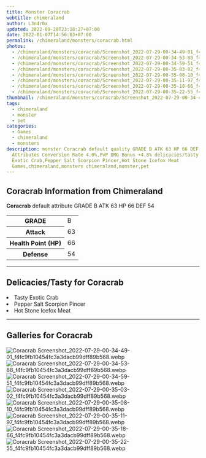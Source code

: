 ```yaml
---
title: Monster Coracrab
webtitle: chimeraland
author: L3n4r0x
updated: 2022-09-28T23:18:27+07:00
date: 2022-01-07T14:56:03+07:00
permalink: /chimeraland/monsters/coracrab.html
photos:
  - /chimeraland/monsters/coracrab/Screenshot_2022-07-29-00-34-49-01_f4fc9fb10454fc3a3dacb99dff89b568.webp
  - /chimeraland/monsters/coracrab/Screenshot_2022-07-29-00-34-53-88_f4fc9fb10454fc3a3dacb99dff89b568.webp
  - /chimeraland/monsters/coracrab/Screenshot_2022-07-29-00-34-59-51_f4fc9fb10454fc3a3dacb99dff89b568.webp
  - /chimeraland/monsters/coracrab/Screenshot_2022-07-29-00-35-03-02_f4fc9fb10454fc3a3dacb99dff89b568.webp
  - /chimeraland/monsters/coracrab/Screenshot_2022-07-29-00-35-08-10_f4fc9fb10454fc3a3dacb99dff89b568.webp
  - /chimeraland/monsters/coracrab/Screenshot_2022-07-29-00-35-11-97_f4fc9fb10454fc3a3dacb99dff89b568.webp
  - /chimeraland/monsters/coracrab/Screenshot_2022-07-29-00-35-18-66_f4fc9fb10454fc3a3dacb99dff89b568.webp
  - /chimeraland/monsters/coracrab/Screenshot_2022-07-29-00-35-22-55_f4fc9fb10454fc3a3dacb99dff89b568.webp
thumbnail: /chimeraland/monsters/coracrab/Screenshot_2022-07-29-00-34-49-01_f4fc9fb10454fc3a3dacb99dff89b568.webp
tags:
  - chimeraland
  - monster
  - pet
categories:
  - Games
  - chimeraland
  - monsters
description: monster Coracrab default quality GRADE B ATK 63 HP 66 DEF 54
  Attributes Conversion Rate 4.0%,PvP DMG Bonus +4.8% delicacies/tasty Tasty
  Exotic Crab,Pepper Salt Scorpion Pincer,Hot Stone Icefox Meat
  Games,chimeraland,monsters chimeraland,monster,pet
---
```


<section id="bootstrap-wrapper"><link rel="stylesheet" href="https://rawcdn.githack.com/dimaslanjaka/Web-Manajemen/0c3b5aa1813bd4abcd2c11bf3e37928b15c28664/css/bootstrap-5-3-0-alpha3-wrapper.css"/><h2 id="attribute">Coracrab Information from Chimeraland</h2><p><b>Coracrab</b> default attribute GRADE B ATK 63 HP 66 DEF 54<table><tr><th>GRADE</th><td>B</td></tr><tr><th>Attack</th><td>63</td></tr><tr><th>Health Point (HP)</th><td>66</td></tr><tr><th>Defense</th><td>54</td></tr></table></p><hr/><h2 id="delicacies">Delicacies/Tasty for Coracrab</h2><div class="text-white bg-dark"><li class="d-flex justify-content-between">Tasty Exotic Crab </li><li class="d-flex justify-content-between">Pepper Salt Scorpion Pincer </li><li class="d-flex justify-content-between">Hot Stone Icefox Meat </li></div><hr/><div id="gallery"><h2>Galleries for Coracrab</h2><div class="row"><div class="col-lg-6 col-12"><img src="/chimeraland/monsters/coracrab/Screenshot_2022-07-29-00-34-49-01_f4fc9fb10454fc3a3dacb99dff89b568.webp" alt="Coracrab Screenshot_2022-07-29-00-34-49-01_f4fc9fb10454fc3a3dacb99dff89b568.webp"/></div><div class="col-lg-6 col-12"><img src="/chimeraland/monsters/coracrab/Screenshot_2022-07-29-00-34-53-88_f4fc9fb10454fc3a3dacb99dff89b568.webp" alt="Coracrab Screenshot_2022-07-29-00-34-53-88_f4fc9fb10454fc3a3dacb99dff89b568.webp"/></div><div class="col-lg-6 col-12"><img src="/chimeraland/monsters/coracrab/Screenshot_2022-07-29-00-34-59-51_f4fc9fb10454fc3a3dacb99dff89b568.webp" alt="Coracrab Screenshot_2022-07-29-00-34-59-51_f4fc9fb10454fc3a3dacb99dff89b568.webp"/></div><div class="col-lg-6 col-12"><img src="/chimeraland/monsters/coracrab/Screenshot_2022-07-29-00-35-03-02_f4fc9fb10454fc3a3dacb99dff89b568.webp" alt="Coracrab Screenshot_2022-07-29-00-35-03-02_f4fc9fb10454fc3a3dacb99dff89b568.webp"/></div><div class="col-lg-6 col-12"><img src="/chimeraland/monsters/coracrab/Screenshot_2022-07-29-00-35-08-10_f4fc9fb10454fc3a3dacb99dff89b568.webp" alt="Coracrab Screenshot_2022-07-29-00-35-08-10_f4fc9fb10454fc3a3dacb99dff89b568.webp"/></div><div class="col-lg-6 col-12"><img src="/chimeraland/monsters/coracrab/Screenshot_2022-07-29-00-35-11-97_f4fc9fb10454fc3a3dacb99dff89b568.webp" alt="Coracrab Screenshot_2022-07-29-00-35-11-97_f4fc9fb10454fc3a3dacb99dff89b568.webp"/></div><div class="col-lg-6 col-12"><img src="/chimeraland/monsters/coracrab/Screenshot_2022-07-29-00-35-18-66_f4fc9fb10454fc3a3dacb99dff89b568.webp" alt="Coracrab Screenshot_2022-07-29-00-35-18-66_f4fc9fb10454fc3a3dacb99dff89b568.webp"/></div><div class="col-lg-6 col-12"><img src="/chimeraland/monsters/coracrab/Screenshot_2022-07-29-00-35-22-55_f4fc9fb10454fc3a3dacb99dff89b568.webp" alt="Coracrab Screenshot_2022-07-29-00-35-22-55_f4fc9fb10454fc3a3dacb99dff89b568.webp"/></div></div></div></section>